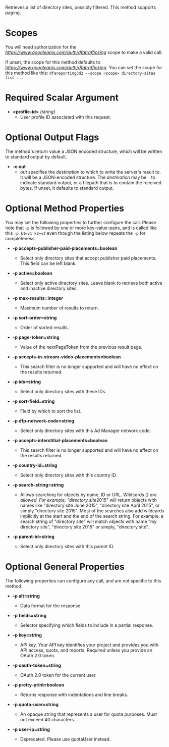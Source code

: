Retrieves a list of directory sites, possibly filtered. This method supports paging.
# Scopes

You will need authorization for the *https://www.googleapis.com/auth/dfatrafficking* scope to make a valid call.

If unset, the scope for this method defaults to *https://www.googleapis.com/auth/dfatrafficking*.
You can set the scope for this method like this: `dfareporting3d2 --scope <scope> directory-sites list ...`
# Required Scalar Argument
* **&lt;profile-id&gt;** *(string)*
    - User profile ID associated with this request.

# Optional Output Flags

The method's return value a JSON encoded structure, which will be written to standard output by default.

* **-o out**
    - *out* specifies the *destination* to which to write the server's result to.
      It will be a JSON-encoded structure.
      The *destination* may be `-` to indicate standard output, or a filepath that is to contain the received bytes.
      If unset, it defaults to standard output.
# Optional Method Properties

You may set the following properties to further configure the call. Please note that `-p` is followed by one 
or more key-value-pairs, and is called like this `-p k1=v1 k2=v2` even though the listing below repeats the
`-p` for completeness.

* **-p accepts-publisher-paid-placements=boolean**
    - Select only directory sites that accept publisher paid placements. This field can be left blank.

* **-p active=boolean**
    - Select only active directory sites. Leave blank to retrieve both active and inactive directory sites.

* **-p max-results=integer**
    - Maximum number of results to return.

* **-p sort-order=string**
    - Order of sorted results.

* **-p page-token=string**
    - Value of the nextPageToken from the previous result page.

* **-p accepts-in-stream-video-placements=boolean**
    - This search filter is no longer supported and will have no effect on the results returned.

* **-p ids=string**
    - Select only directory sites with these IDs.

* **-p sort-field=string**
    - Field by which to sort the list.

* **-p dfp-network-code=string**
    - Select only directory sites with this Ad Manager network code.

* **-p accepts-interstitial-placements=boolean**
    - This search filter is no longer supported and will have no effect on the results returned.

* **-p country-id=string**
    - Select only directory sites with this country ID.

* **-p search-string=string**
    - Allows searching for objects by name, ID or URL. Wildcards (*) are allowed. For example, &#34;directory site*2015&#34; will return objects with names like &#34;directory site June 2015&#34;, &#34;directory site April 2015&#34;, or simply &#34;directory site 2015&#34;. Most of the searches also add wildcards implicitly at the start and the end of the search string. For example, a search string of &#34;directory site&#34; will match objects with name &#34;my directory site&#34;, &#34;directory site 2015&#34; or simply, &#34;directory site&#34;.

* **-p parent-id=string**
    - Select only directory sites with this parent ID.

# Optional General Properties

The following properties can configure any call, and are not specific to this method.

* **-p alt=string**
    - Data format for the response.

* **-p fields=string**
    - Selector specifying which fields to include in a partial response.

* **-p key=string**
    - API key. Your API key identifies your project and provides you with API access, quota, and reports. Required unless you provide an OAuth 2.0 token.

* **-p oauth-token=string**
    - OAuth 2.0 token for the current user.

* **-p pretty-print=boolean**
    - Returns response with indentations and line breaks.

* **-p quota-user=string**
    - An opaque string that represents a user for quota purposes. Must not exceed 40 characters.

* **-p user-ip=string**
    - Deprecated. Please use quotaUser instead.
